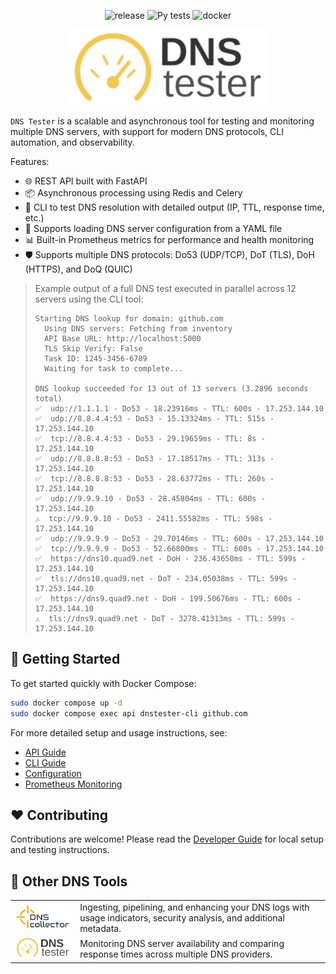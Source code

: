 <p align="center">
  <img src="https://img.shields.io/github/v/release/dmachard/dns-tester?logo=github&sort=semver" alt="release"/>
  <img src="https://img.shields.io/badge/pytest-44-green" alt="Py tests"/>
  <img src="https://img.shields.io/docker/pulls/dmachard/dnstester.svg" alt="docker"/>
</p>

<p align="center">
  <img src="docs/logo-dns-tester.png" alt="DNS-collector"/>
</p>

`DNS Tester` is a scalable and asynchronous tool for testing and monitoring multiple DNS servers, with support for modern DNS protocols, CLI automation, and observability.

Features:
- 🌐 REST API built with FastAPI
- 📦 Asynchronous processing using Redis and Celery
- 🧪 CLI to test DNS resolution with detailed output (IP, TTL, response time, etc.)
- 🧾 Supports loading DNS server configuration from a YAML file
- 📊 Built-in Prometheus metrics for performance and health monitoring
- 🛡️ Supports multiple DNS protocols: Do53 (UDP/TCP), DoT (TLS), DoH (HTTPS), and DoQ (QUIC)

> Example output of a full DNS test executed in parallel across 12 servers using the CLI tool:
> 
> ```
> Starting DNS lookup for domain: github.com
>   Using DNS servers: Fetching from inventory
>   API Base URL: http://localhost:5000
>   TLS Skip Verify: False
>   Task ID: 1245-3456-6789
>   Waiting for task to complete...
> 
> DNS lookup succeeded for 13 out of 13 servers (3.2896 seconds total)
> ✅  udp://1.1.1.1 - Do53 - 18.23916ms - TTL: 600s - 17.253.144.10
> ✅  udp://8.8.4.4:53 - Do53 - 15.13324ms - TTL: 515s - 17.253.144.10
> ✅  tcp://8.8.4.4:53 - Do53 - 29.19659ms - TTL: 8s - 17.253.144.10
> ✅  udp://8.8.8.8:53 - Do53 - 17.18517ms - TTL: 313s - 17.253.144.10
> ✅  tcp://8.8.8.8:53 - Do53 - 28.63772ms - TTL: 260s - 17.253.144.10
> ✅  udp://9.9.9.10 - Do53 - 28.45804ms - TTL: 600s - 17.253.144.10
> ⚠️  tcp://9.9.9.10 - Do53 - 2411.55582ms - TTL: 598s - 17.253.144.10
> ✅  udp://9.9.9.9 - Do53 - 29.70146ms - TTL: 600s - 17.253.144.10
> ✅  tcp://9.9.9.9 - Do53 - 52.66800ms - TTL: 600s - 17.253.144.10
> ✅  https://dns10.quad9.net - DoH - 236.43650ms - TTL: 599s - 17.253.144.10
> ✅  tls://dns10.quad9.net - DoT - 234.05038ms - TTL: 599s - 17.253.144.10
> ✅  https://dns9.quad9.net - DoH - 199.50676ms - TTL: 600s - 17.253.144.10
> ⚠️  tls://dns9.quad9.net - DoT - 3278.41313ms - TTL: 599s - 17.253.144.10
> ```

## 🚀 Getting Started

To get started quickly with Docker Compose:

```bash
sudo docker compose up -d
sudo docker compose exec api dnstester-cli github.com
```

For more detailed setup and usage instructions, see:
- [API Guide](docs/API_GUIDE.md) 
- [CLI Guide](docs/CLI_GUIDE.md) 
- [Configuration](docs/CONFIG.md)
- [Prometheus Monitoring](docs/MONITORING.md)

## ❤️ Contributing

Contributions are welcome!
Please read the [Developer Guide](CONTRIBUTING.md) for local setup and testing instructions.

## 🧰 Other DNS Tools

| | |
|:--:|------------|
| <a href="https://github.com/dmachard/DNS-collector" target="_blank"><img src="https://github.com/dmachard/DNS-collector/blob/main/docs/dns-collector_logo.png?raw=true" alt="DNS-collector" width="200"/></a> | Ingesting, pipelining, and enhancing your DNS logs with usage indicators, security analysis, and additional metadata. |
| <a href="https://github.com/dmachard/DNS-tester" target="_blank"><img src="https://github.com/dmachard/DNS-tester/blob/main/docs/logo-dns-tester.png?raw=true" alt="DNS-collector" width="200"/></a> | Monitoring DNS server availability and comparing response times across multiple DNS providers. |